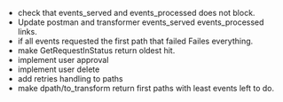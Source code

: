 * check that events_served and events_processed does not block.
* Update postman and transformer events_served events_processed links.
* if all events requested the first path that failed Failes everything.
* make GetRequestInStatus return oldest hit.
* implement user approval
* implement user delete
* add retries handling to paths
* make dpath/to_transform return first paths with least events left to do.
